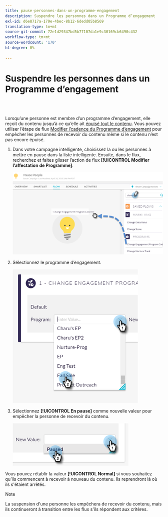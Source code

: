 ```yaml
---
title: pause-personnes-dans-un-programme-engagement
description: Suspendre les personnes dans un Programme d’engagement
exl-id: d6e8717a-179e-4bec-8b12-6dedd05b8569
translation-type: tm+mt
source-git-commit: 72e1d29347bd5b77107da1e9c30169cb6490c432
workflow-type: tm+mt
source-wordcount: '170'
ht-degree: 0%

---
```


# Suspendre les personnes dans un Programme d’engagement

<br> 

Lorsqu’une personne est membre d’un programme d’engagement, elle reçoit du contenu jusqu’à ce qu’elle ait [épuisé tout le contenu](https://docs.marketo.com/display/DOCS/People+Who+Have+Exhausted+Content). Vous pouvez utiliser l’étape de flux [Modifier l’cadence du Programme d’engagement](https://docs.marketo.com/display/DOCS/Change+Engagement+Program+Cadence) pour empêcher les personnes de recevoir du contenu même si le contenu n’est pas encore épuisé.

1. Dans votre campagne intelligente, choisissez la ou les personnes à mettre en pause dans la liste intelligente. Ensuite, dans le flux, recherchez et faites glisser l’action de flux **[!UICONTROL Modifier l’affectation de Programme]**.

   ![Image un](/help/sky/assets/engagement-programs/pause-people-in-an-engagement-program/pause-people-in-an-engagement-program-1.png)

1. Sélectionnez le programme d’engagement.

   ![Image 2](/help/sky/assets/engagement-programs/pause-people-in-an-engagement-program/pause-people-in-an-engagement-program-2.png)

1. Sélectionnez **[!UICONTROL En pause]** comme nouvelle valeur pour empêcher la personne de recevoir du contenu.

   ![Image trois](/help/sky/assets/engagement-programs/pause-people-in-an-engagement-program/pause-people-in-an-engagement-program-3.png)

Vous pouvez rétablir la valeur **[!UICONTROL Normal]** si vous souhaitez qu’ils commencent à recevoir à nouveau du contenu. Ils reprendront là où ils s&#39;étaient arrêtés.

>[!NOTE]
>
>La suspension d&#39;une personne les empêchera de recevoir du contenu, mais ils continueront à transition entre les flux s&#39;ils répondent aux critères.
